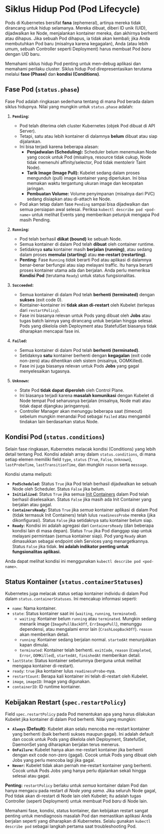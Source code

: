 # Siklus Hidup Pod (Pod Lifecycle)

Pods di Kubernetes bersifat **fana** (ephemeral), artinya mereka tidak dirancang untuk hidup selamanya. Mereka dibuat, diberi ID unik (UID), dijadwalkan ke Node, menjalankan kontainer mereka, dan akhirnya berhenti atau dihapus. Jika sebuah Pod dihapus, ia tidak akan kembali; jika Anda membutuhkan Pod baru (misalnya karena kegagalan), Anda (atau lebih umum, sebuah Controller seperti Deployment) harus membuat Pod *baru* dengan UID baru.

Memahami siklus hidup Pod penting untuk men-debug aplikasi dan memahami perilaku cluster. Siklus hidup Pod direpresentasikan terutama melalui **fase (Phase)** dan **kondisi (Conditions)**.

## Fase Pod (`status.phase`)

Fase Pod adalah ringkasan sederhana tentang di mana Pod berada dalam siklus hidupnya. Nilai yang mungkin untuk `status.phase` adalah:

1.  **`Pending`:**
    *   Pod telah diterima oleh cluster Kubernetes (objek Pod dibuat di API Server).
    *   Tetapi, satu atau lebih kontainer di dalamnya **belum** dibuat atau siap dijalankan.
    *   Ini bisa terjadi karena beberapa alasan:
        *   **Penjadwalan (Scheduling):** Scheduler belum menemukan Node yang cocok untuk Pod (misalnya, resource tidak cukup, Node tidak memenuhi affinity/selector, Pod tidak mentolerir Taint Node).
        *   **Tarik Image (Image Pull):** Kubelet sedang dalam proses mengunduh (pull) image kontainer yang diperlukan. Ini bisa memakan waktu tergantung ukuran image dan kecepatan jaringan.
        *   **Pembuatan Volume:** Volume penyimpanan (misalnya dari PVC) sedang disiapkan atau di-attach ke Node.
    *   Pod akan tetap dalam fase `Pending` sampai bisa dijadwalkan dan semua persiapan awal selesai. Periksa `kubectl describe pod <pod-name>` untuk melihat Events yang memberikan petunjuk mengapa Pod masih Pending.

2.  **`Running`:**
    *   Pod telah berhasil **diikat (bound)** ke sebuah Node.
    *   Semua kontainer di dalam Pod telah **dibuat** oleh container runtime.
    *   Setidaknya **satu** kontainer masih **berjalan (running)**, atau sedang dalam proses **memulai (starting)** atau **me-restart (restarting)**.
    *   **Penting:** Fase `Running` *tidak* berarti Pod atau aplikasi di dalamnya benar-benar berfungsi atau siap melayani traffic. Itu hanya berarti proses kontainer utama ada dan berjalan. Anda perlu memeriksa **Kondisi Pod** (terutama `Ready`) untuk status fungsionalitas.

3.  **`Succeeded`:**
    *   Semua kontainer di dalam Pod telah **berhenti (terminated)** dengan **sukses** (exit code 0).
    *   Kontainer-kontainer ini **tidak akan di-restart** oleh Kubelet (terlepas dari `restartPolicy`).
    *   Fase ini biasanya relevan untuk Pods yang dibuat oleh **Jobs** atau tugas batch lainnya yang dirancang untuk berjalan hingga selesai. Pods yang dikelola oleh Deployment atau StatefulSet biasanya tidak diharapkan mencapai fase ini.

4.  **`Failed`:**
    *   Semua kontainer di dalam Pod telah **berhenti (terminated)**.
    *   Setidaknya **satu** kontainer berhenti dengan **kegagalan** (exit code non-zero) atau dihentikan oleh sistem (misalnya, OOMKilled).
    *   Fase ini juga biasanya relevan untuk Pods **Jobs** yang gagal menyelesaikan tugasnya.

5.  **`Unknown`:**
    *   State Pod **tidak dapat diperoleh** oleh Control Plane.
    *   Ini biasanya terjadi karena **masalah komunikasi** dengan Kubelet di Node tempat Pod seharusnya berjalan (misalnya, Node mati atau tidak dapat dijangkau jaringannya).
    *   Controller Manager akan menunggu beberapa saat (timeout) sebelum mungkin menandai Pod sebagai `Failed` atau mengambil tindakan lain berdasarkan status Node.

## Kondisi Pod (`status.conditions`)

Selain fase ringkasan, Kubernetes melacak kondisi (Conditions) yang lebih detail tentang Pod. Kondisi adalah array dalam `status.conditions`, di mana setiap elemen memiliki field `type`, `status` (`True`, `False`, `Unknown`), `lastProbeTime`, `lastTransitionTime`, dan mungkin `reason` serta `message`.

Kondisi utama meliputi:

*   **`PodScheduled`:** Status `True` jika Pod telah berhasil dijadwalkan ke sebuah Node oleh Scheduler. Status `False` jika belum.
*   **`Initialized`:** Status `True` jika semua [Init Containers](./init-containers.md) dalam Pod telah berhasil diselesaikan. Status `False` jika masih ada Init Container yang berjalan atau gagal.
*   **`ContainersReady`:** Status `True` jika *semua* kontainer aplikasi di dalam Pod (tidak termasuk Init Containers) telah lulus `readinessProbe` mereka (jika dikonfigurasi). Status `False` jika setidaknya satu kontainer belum siap.
*   **`Ready`:** Kondisi ini adalah agregasi dari `ContainersReady` (dan beberapa kondisi lain di masa depan). Status `True` jika Pod dianggap siap untuk melayani permintaan (semua kontainer siap). Pod yang `Ready` akan dimasukkan sebagai endpoint oleh Services yang menargetkannya. Status `False` jika tidak. **Ini adalah indikator penting untuk fungsionalitas aplikasi.**

Anda dapat melihat kondisi ini menggunakan `kubectl describe pod <pod-name>`.

## Status Kontainer (`status.containerStatuses`)

Kubernetes juga melacak status setiap kontainer individu di dalam Pod dalam `status.containerStatuses`. Ini mencakup informasi seperti:

*   `name`: Nama kontainer.
*   `state`: Status kontainer saat ini (`waiting`, `running`, `terminated`).
    *   `waiting`: Kontainer belum `running` atau `terminated`. Mungkin sedang menarik image (`ImagePullBackOff`, `ErrImagePull`), menunggu dependensi, atau mengalami error lain (`CrashLoopBackOff`). `reason` akan memberikan detail.
    *   `running`: Kontainer sedang berjalan normal. `startedAt` menunjukkan kapan dimulai.
    *   `terminated`: Kontainer telah berhenti. `exitCode`, `reason` (`Completed`, `Error`, `OOMKilled`), `startedAt`, `finishedAt` memberikan detail.
*   `lastState`: Status kontainer sebelumnya (berguna untuk melihat mengapa kontainer di-restart).
*   `ready`: `true` jika kontainer lulus `readinessProbe`-nya.
*   `restartCount`: Berapa kali kontainer ini telah di-restart oleh Kubelet.
*   `image`, `imageID`: Image yang digunakan.
*   `containerID`: ID runtime kontainer.

## Kebijakan Restart (`spec.restartPolicy`)

Field `spec.restartPolicy` pada Pod menentukan apa yang harus dilakukan Kubelet jika kontainer di dalam Pod berhenti. Nilai yang mungkin:

*   **`Always` (Default):** Kubelet akan selalu mencoba me-restart kontainer yang berhenti (baik berhenti sukses maupun gagal). Ini adalah default dan cocok untuk Pods yang dikelola oleh Deployment, StatefulSet, DaemonSet yang diharapkan berjalan terus menerus.
*   **`OnFailure`:** Kubelet hanya akan me-restart kontainer jika berhenti dengan exit code non-zero (gagal). Cocok untuk Pods yang dibuat oleh Jobs yang perlu mencoba lagi jika gagal.
*   **`Never`:** Kubelet tidak akan pernah me-restart kontainer yang berhenti. Cocok untuk Pods Jobs yang hanya perlu dijalankan sekali hingga selesai atau gagal.

**Penting:** `restartPolicy` berlaku untuk *semua* kontainer dalam Pod dan hanya mengacu pada restart *di Node yang sama*. Jika seluruh Node gagal, Pod tidak akan di-restart di Node lain oleh Kubelet; itu adalah tugas Controller (seperti Deployment) untuk membuat Pod *baru* di Node lain.

Memahami fase, kondisi, status kontainer, dan kebijakan restart sangat penting untuk mendiagnosis masalah Pod dan memastikan aplikasi Anda berjalan seperti yang diharapkan di Kubernetes. Selalu gunakan `kubectl describe pod` sebagai langkah pertama saat troubleshooting Pod.
